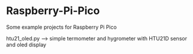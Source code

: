 # Raspberry-Pi-Pico
Some example projects for Raspberry Pi Pico

htu21_oled.py --> simple termometer and hygrometer with HTU21D sensor and oled display
